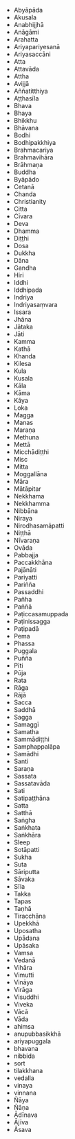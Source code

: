 - Abyāpāda
- Akusala
- Anabhijjhā
- Anāgāmi
- Arahatta
- Ariyapariyesanā
- Ariyasaccāni
- Atta
- Attavāda
- Attha
- Avijjā
- Aññatitthiya
- Aṭṭhasīla
- Bhava
- Bhaya
- Bhikkhu
- Bhāvana
- Bodhi
- Bodhipakkhiya
- Brahmacariya
- Brahmavihāra
- Brāhmaṇa
- Buddha
- Byāpādo
- Cetanā
- Chanda
- Christianity
- Citta
- Cīvara
- Deva
- Dhamma
- Diṭṭhi
- Dosa
- Dukkha
- Dāna
- Gandha
- Hiri
- Iddhi
- Iddhipada
- Indriya
- Indriyasaṃvara
- Issara
- Jhāna
- Jātaka
- Jāti
- Kamma
- Kathā
- Khanda
- Kilesa
- Kula
- Kusala
- Kāla
- Kāma
- Kāya
- Loka
- Magga
- Manas
- Maraṇa
- Methuna
- Mettā
- Micchādiṭṭhi
- Misc
- Mitta
- Moggallāna
- Māra
- Mātāpitar
- Nekkhama
- Nekkhamma
- Nibbāna
- Niraya
- Nirodhasamāpatti
- Niṭṭhā
- Nīvaraṇa
- Ovāda
- Pabbajja
- Paccakkhāna
- Pajānāti
- Pariyatti
- Pariñña
- Passaddhi
- Pañha
- Paññā
- Paṭiccasamuppada
- Paṭinissagga
- Paṭipadā
- Pema
- Phassa
- Puggala
- Puñña
- Pīti
- Pūja
- Rata
- Rāga
- Rājā
- Sacca
- Saddhā
- Sagga
- Samaggī
- Samatha
- Sammādiṭṭhi
- Samphappalāpa
- Samādhi
- Santi
- Saraṇa
- Sassata
- Sassatavāda
- Sati
- Satipaṭṭhāna
- Satta
- Satthā
- Saṅgha
- Saṅkhata
- Saṅkhāra
- Sleep
- Sotāpatti
- Sukha
- Suta
- Sāriputta
- Sāvaka
- Sīla
- Takka
- Tapas
- Taṇhā
- Tiracchāna
- Upekkhā
- Uposatha
- Upādana
- Upāsaka
- Vamsa
- Vedanā
- Vihāra
- Vimutti
- Vināya
- Virāga
- Visuddhi
- Viveka
- Vācā
- Vāda
- ahimsa
- anupubbasikkhā
- ariyapuggala
- bhavana
- nibbida
- sort
- tilakkhana
- vedalla
- vinaya
- vinnana
- Ñāya
- Ñāṇa
- Ādīnava
- Ājīva
- Āsava
